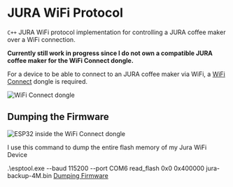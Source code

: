 # JURA WiFi Protocol
`C++` JURA WiFi protocol implementation for controlling a JURA coffee maker over a WiFi connection.

**Currently still work in progress since I do not own a compatible JURA coffee maker for the WiFi Connect dongle.**

For a device to be able to connect to an JURA coffee maker via WiFi, a [WiFi Connect](https://uk.jura.com/en/homeproducts/accessories/WiFi-Connect-24160) dongle is required.

![WiFi Connect dongle](ressources/images/wifi_dongle_case.png)

## Dumping the Firmware
![ESP32 inside the WiFi Connect dongle](ressources/images/wifi_dongle_esp32.png)

I use this command to dump the entire flash memory of my Jura WiFi Device

.\esptool.exe --baud 115200 --port COM6 read_flash 0x0 0x400000 jura-backup-4M.bin
[Dumping Firmware](ressources/images/Firmwaredump_sucessfull.png)
